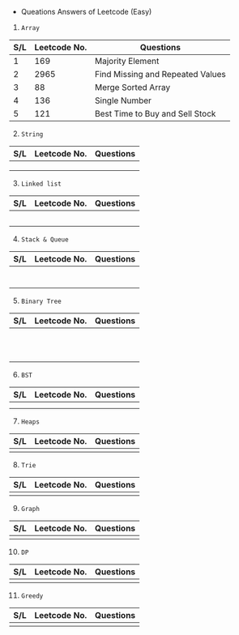 - Queations Answers of Leetcode (Easy)

1.     Array

| S/L | Leetcode No. | Questions                        |
| --- | ------------ | -------------------------------- |
| 1   | 169          | Majority Element                 |
| 2   | 2965         | Find Missing and Repeated Values |
| 3   | 88           | Merge Sorted Array               |
| 4   | 136          | Single Number                    |
| 5   | 121          | Best Time to Buy and Sell Stock  |

2.     String

| S/L | Leetcode No. | Questions |
| --- | ------------ | --------- |
|     |              |           |
|     |              |           |
|     |              |           |

3.     Linked list

| S/L | Leetcode No. | Questions |
| --- | ------------ | --------- |
|     |              |           |
|     |              |           |
|     |              |           |
|     |              |           |
|     |              |           |

4.     Stack & Queue

| S/L | Leetcode No. | Questions |
| --- | ------------ | --------- |
|     |              |           |
|     |              |           |
|     |              |           |
|     |              |           |
|     |              |           |
|     |              |           |
|     |              |           |

5.     Binary Tree

| S/L | Leetcode No. | Questions |
| --- | ------------ | --------- |
|     |              |           |
|     |              |           |
|     |              |           |
|     |              |           |
|     |              |           |
|     |              |           |
|     |              |           |
|     |              |           |
|     |              |           |
|     |              |           |
|     |              |           |

6.     BST

| S/L | Leetcode No. | Questions |
| --- | ------------ | --------- |
|     |              |           |
|     |              |           |

7.     Heaps

| S/L | Leetcode No. | Questions |
| --- | ------------ | --------- |
|     |              |           |

8.     Trie

| S/L | Leetcode No. | Questions |
| --- | ------------ | --------- |
|     |              |           |

9.     Graph

| S/L | Leetcode No. | Questions |
| --- | ------------ | --------- |
|     |              |           |

10.     DP

| S/L | Leetcode No. | Questions |
| --- | ------------ | --------- |
|     |              |           |

11.     Greedy

| S/L | Leetcode No. | Questions |
| --- | ------------ | --------- |
|     |              |           |
